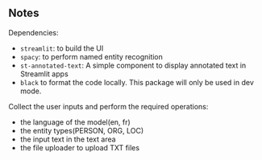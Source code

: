 ## Notes
Dependencies:
* `streamlit`: to build the UI
* `spacy`: to perform named entity recognition
* `st-annotated-text`: A simple component to display annotated text in Streamlit apps
* `black` to format the code locally. This package will only be used in dev mode.

Collect the user inputs and perform the required operations:
* the language of the model(en, fr)
* the entity types(PERSON, ORG, LOC)
* the input text in the text area
* the file uploader to upload TXT files
